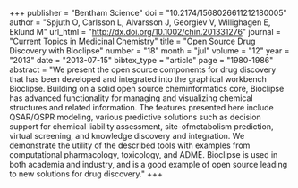 +++
publisher = "Bentham Science"
doi = "10.2174/1568026611212180005"
author = "Spjuth O, Carlsson L, Alvarsson J, Georgiev V, Willighagen E, Eklund M"
url_html = "http://dx.doi.org/10.1002/chin.201331276"
journal = "Current Topics in Medicinal Chemistry"
title = "Open Source Drug Discovery with Bioclipse"
number = "18"
month = "jul"
volume = "12"
year = "2013"
date = "2013-07-15"
bibtex_type = "article"
page = "1980-1986"
abstract = "We present the open source components for drug discovery that has been developed and integrated into the graphical workbench Bioclipse. Building on a solid open source cheminformatics core, Bioclipse has advanced functionality for managing and visualizing chemical structures and related information. The features presented here include QSAR/QSPR modeling, various predictive solutions such as decision support for chemical liability assessment, site-ofmetabolism prediction, virtual screening, and knowledge discovery and integration. We demonstrate the utility of the described tools with examples from computational pharmacology, toxicology, and ADME. Bioclipse is used in both academia and industry, and is a good example of open source leading to new solutions for drug discovery."
+++

